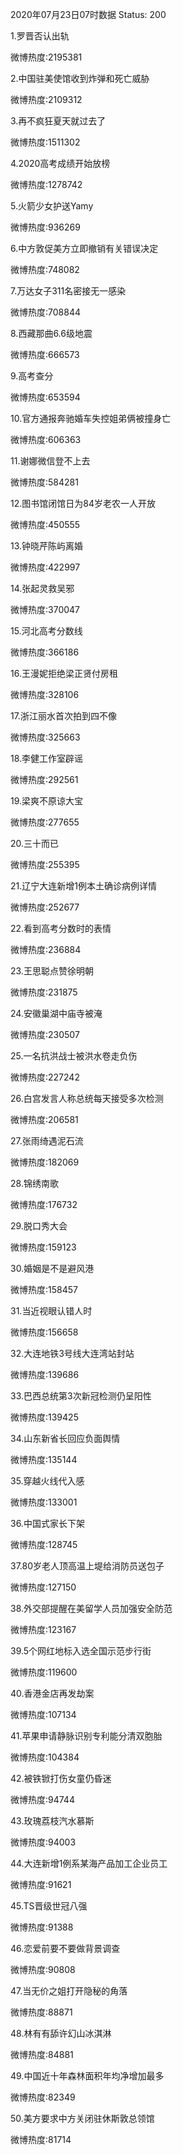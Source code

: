 2020年07月23日07时数据
Status: 200

1.罗晋否认出轨

微博热度:2195381

2.中国驻美使馆收到炸弹和死亡威胁

微博热度:2109312

3.再不疯狂夏天就过去了

微博热度:1511302

4.2020高考成绩开始放榜

微博热度:1278742

5.火箭少女护送Yamy

微博热度:936269

6.中方敦促美方立即撤销有关错误决定

微博热度:748082

7.万达女子311名密接无一感染

微博热度:708844

8.西藏那曲6.6级地震

微博热度:666573

9.高考查分

微博热度:653594

10.官方通报奔驰婚车失控姐弟俩被撞身亡

微博热度:606363

11.谢娜微信登不上去

微博热度:584281

12.图书馆闭馆日为84岁老农一人开放

微博热度:450555

13.钟晓芹陈屿离婚

微博热度:422997

14.张起灵救吴邪

微博热度:370047

15.河北高考分数线

微博热度:366186

16.王漫妮拒绝梁正贤付房租

微博热度:328106

17.浙江丽水首次拍到四不像

微博热度:325663

18.李健工作室辟谣

微博热度:292561

19.梁爽不原谅大宝

微博热度:277655

20.三十而已

微博热度:255395

21.辽宁大连新增1例本土确诊病例详情

微博热度:252677

22.看到高考分数时的表情

微博热度:236884

23.王思聪点赞徐明朝

微博热度:231875

24.安徽巢湖中庙寺被淹

微博热度:230507

25.一名抗洪战士被洪水卷走负伤

微博热度:227242

26.白宫发言人称总统每天接受多次检测

微博热度:206581

27.张雨绮遇泥石流

微博热度:182069

28.锦绣南歌

微博热度:176732

29.脱口秀大会

微博热度:159123

30.婚姻是不是避风港

微博热度:158457

31.当近视眼认错人时

微博热度:156658

32.大连地铁3号线大连湾站封站

微博热度:139686

33.巴西总统第3次新冠检测仍呈阳性

微博热度:139425

34.山东新省长回应负面舆情

微博热度:135144

35.穿越火线代入感

微博热度:133001

36.中国式家长下架

微博热度:128745

37.80岁老人顶高温上堤给消防员送包子

微博热度:127150

38.外交部提醒在美留学人员加强安全防范

微博热度:123167

39.5个网红地标入选全国示范步行街

微博热度:119600

40.香港金店再发劫案

微博热度:107134

41.苹果申请静脉识别专利能分清双胞胎

微博热度:104384

42.被铁锨打伤女童仍昏迷

微博热度:94744

43.玫瑰荔枝汽水慕斯

微博热度:94003

44.大连新增1例系某海产品加工企业员工

微博热度:91621

45.TS晋级世冠八强

微博热度:91388

46.恋爱前要不要做背景调查

微博热度:90808

47.当无价之姐打开隐秘的角落

微博热度:88871

48.林有有舔许幻山冰淇淋

微博热度:84881

49.中国近十年森林面积年均净增加最多

微博热度:82349

50.美方要求中方关闭驻休斯敦总领馆

微博热度:81714

